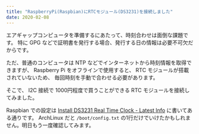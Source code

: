 ```yaml
---
title: "RaspberryPi(Raspbian)にRTCモジュール(DS3231)を接続しました"
date: 2020-02-08
---
```


エアギャップコンピュータを準備するにあたって、時刻合わせは面倒な課題です。
特に GPG などで証明書を発行する場合、発行する日の情報は必要不可欠だからです。

ただ、普通のコンピュータは NTP などでインターネットから時刻情報を取得できますが、
Raspberry Pi をオフラインで使用すると、 RTC モジュールが搭載されていないため、
毎回時刻を手動で合わせる必要があります。

そこで、 I2C 接続で 1000円程度で買うことができる RTC モジュールを接続してみました。

Raspbian での設定は
[Install DS3231 Real Time Clock - Latest Info](https://www.raspberrypi.org/forums/viewtopic.php?t=161133)
に書いてある通りです。
ArchLinux だと `/boot/config.txt` の1行だけでいけたかもしれません。明日もう一度確認してみます。

